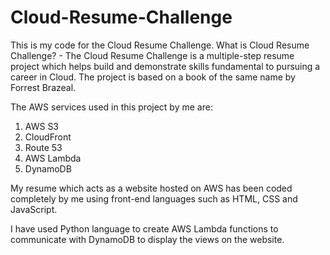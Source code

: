# Cloud-Resume-Challenge

This is my code for the Cloud Resume Challenge. What is Cloud Resume Challenge? - The Cloud Resume Challenge is a multiple-step resume project which helps build and demonstrate skills fundamental to pursuing a career in Cloud. The project is based on a book of the same name by Forrest Brazeal.

The AWS services used in this project by me are:
1. AWS S3
2. CloudFront
3. Route 53
4. AWS Lambda
5. DynamoDB

My resume which acts as a website hosted on AWS has been coded completely by me using front-end languages such as HTML, CSS and JavaScript.

I have used Python language to create AWS Lambda functions to communicate with DynamoDB to display the views on the website.
